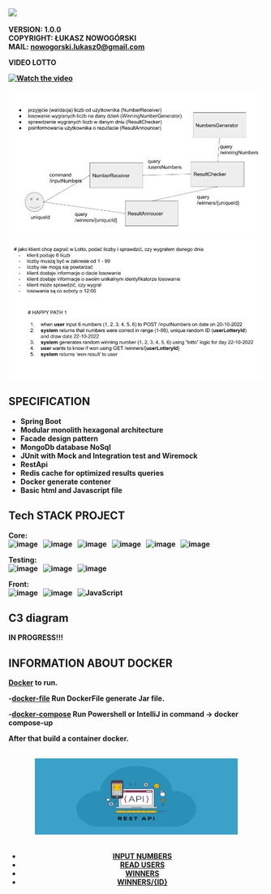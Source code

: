 <img src="https://img.shields.io/badge/LOTTO GAME-%20brightgreen" height="50" />

<b>VERSION: 1.0.0<b><br>
<b>COPYRIGHT: ŁUKASZ NOWOGÓRSKI<b><br>
<b>MAIL: nowogorski.lukasz0@gmail.com<b>
  
VIDEO LOTTO
 
[![Watch the video](https://www.galeriatwierdzazamosc.pl/_cache/shops/510-255/fill/lotto.png)](https://github.com/kalqa/LukaszLottoExcelent/blob/master/src/main/resources/Lotto.mp4)
  
![alt text](https://github.com/kalqa/LukaszLottoExcelent/blob/master/src/main/resources/picture/Lotto_architecture2.jpg?raw=true)
![alt text](https://github.com/kalqa/LukaszLottoExcelent/blob/master/src/main/resources/picture/Lotto_architecture.jpg?raw=true)

## SPECIFICATION

- Spring Boot
- Modular monolith hexagonal architecture
- Facade design pattern
- MongoDb database NoSql
- JUnit with Mock and Integration test and Wiremock
- RestApi
- Redis cache for optimized results queries
- Docker generate contener
- Basic html and Javascript file

## Tech STACK PROJECT

Core: <br>
![image](https://img.shields.io/badge/17-Java-orange?style=for-the-badge) &nbsp;
![image](https://img.shields.io/badge/apache_maven-C71A36?style=for-the-badge&logo=apachemaven&logoColor=white) &nbsp;
![image](https://img.shields.io/badge/Spring_Boot-F2F4F9?style=for-the-badge&logo=spring) &nbsp;
![image](https://img.shields.io/badge/MongoDB-4EA94B?style=for-the-badge&logo=mongodb&logoColor=white) &nbsp;
![image](https://img.shields.io/badge/redis-%23DD0031.svg?&style=for-the-badge&logo=redis&logoColor=white) &nbsp;
![image](https://img.shields.io/badge/Docker-2CA5E0?style=for-the-badge&logo=docker&logoColor=white) &nbsp;

Testing:<br>
![image](https://img.shields.io/badge/Junit5-25A162?style=for-the-badge&logo=junit5&logoColor=white) &nbsp;
![image](https://img.shields.io/badge/Mockito-78A641?style=for-the-badge) &nbsp;
![image](https://img.shields.io/badge/Testcontainers-9B489A?style=for-the-badge) &nbsp;

Front:<br>
![image](https://img.shields.io/badge/HTML5-E34F26?style=for-the-badge&logo=html5&logoColor=white) &nbsp;
![image](https://img.shields.io/badge/CSS3-1572B6?style=for-the-badge&logo=css3&logoColor=white) &nbsp;
![JavaScript](https://img.shields.io/badge/javascript-%23323330.svg?style=for-the-badge&logo=javascript&logoColor=%23F7DF1E) &nbsp;

## C3 diagram

IN PROGRESS!!!

## INFORMATION ABOUT DOCKER
[Docker](https://www.docker.com/products/docker-desktop/) to run.
  
-[docker-file](https://github.com/kalqa/LukaszLottoExcelent/blob/master/Dockerfile)
 Run DockerFile generate Jar file.<br>

-[docker-compose](https://github.com/kalqa/LukaszLottoExcelent/blob/master/docker-compose.yml) 
 Run Powershell or IntelliJ in command -> docker compose-up<br>
  
After that build a container docker.<br><br>

<div style="text-align:center">
  <img src="https://github.com/kalqa/LukaszLottoExcelent/blob/master/src/main/resources/picture/Rest_api.png" width="400" height="150"/>
  <br><br>
  <div>
<ul>
  <li><a href="http://localhost:8080/numbers" target="_blank" title="INPUT NUMBERS FOR USER">INPUT NUMBERS</a></li>
  <li> <a href="http://localhost:8080/users" target="_blank" title="READ ALL USERS LOTTO">READ USERS</a></li>
  <li><a href="http://localhost:8080/winners" target="_blank" title="READ WINNERS LOTTO">WINNERS</a></li>
  <li><a href="http://localhost:8080/winners/{UUID}" target="_blank" title="READ WINNERS BY UUID">WINNERS/{ID}</a>   </li>
</ul>
</div>

